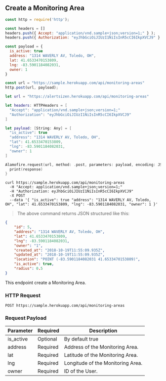 ## Create a Monitoring Area

```javascript
const http = require('http');

const headers = [] 
headers.push({ Accept: "application/vnd.sample+json;version=1;" } ); 
headers.push({ Authorization: "eyJhbGciOiJIUzI1NiIsInR5cCI6IkpXVCJ9" } ); 

const payload = {
  is_active: true
  address: "1314 WAVERLY AV, Toledo, OH", 
  lat: 41.6533470153809, 
  lng: -83.5901184082031, 
  owner: 1
}

const url = "https://sample.herokuapp.com/api/monitoring-areas"
http.post(url, payload);
```


```swift
let url = "https://alertsizen.herokuapp.com/api/monitoring-areas"

let headers: HTTPHeaders = [
  "Accept": "application/vnd.sample+json;version=1;"
  "Authorization": "eyJhbGciOiJIUzI1NiIsInR5cCI6IkpXVCJ9"
]

let payload: [String: Any] = [
  "is_active": true
  "address": "1314 WAVERLY AV, Toledo, OH", 
  "lat": 41.6533470153809, 
  "lng": -83.5901184082031, 
  "owner": 1
]

Alamofire.request(url, method: .post, parameters: payload, encoding: JSONEncoding.default, headers: headers).responseJSON { response in
  print(response)
}
```


```shell
curl https://sample.herokuapp.com/api/monitoring-areas
  -H "Accept: application/vnd.sample+json;version=1;"
  -H "Authorization: eyJhbGciOiJIUzI1NiIsInR5cCI6IkpXVCJ9"
  -X POST
  --data '{ "is_active": true "address": "1314 WAVERLY AV, Toledo, OH", "lat": 41.6533470153809, "lng": -83.5901184082031, "owner": 1 }'
```


> The above command returns JSON structured like this:

```json
{
    "id": 5,
    "address": "1314 WAVERLY AV, Toledo, OH",
    "lat": 41.6533470153809,
    "lng": -83.5901184082031,
    "owner": "1",
    "created_at": "2018-10-19T11:55:09.935Z",
    "updated_at": "2018-10-19T11:55:09.935Z",
    "location": "POINT (-83.5901184082031 41.6533470153809)",
    "is_active": true,
    "radius": 0.5
}
```

This endpoint create a Monitoring Area.

### HTTP Request

`POST https://sample.herokuapp.com/api/monitoring-areas`

### Request Payload

Parameter | Required | Description
--------- | ------- | -----------
is_active | Optional | By default true
address | Required | Address of the Monitoring Area.
lat | Required | Latitude of the Monitoring Area.
lng | Required | Longitude of the Monitoring Area.
owner | Required | ID of the User.



